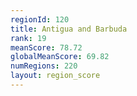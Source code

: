 ```yaml
---
regionId: 120
title: Antigua and Barbuda
rank: 19
meanScore: 78.72
globalMeanScore: 69.82
numRegions: 220
layout: region_score
---
```

